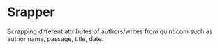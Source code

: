 # Srapper
Scrapping different attributes of authors/writes from quint.com such as author name, passage, title, date.
